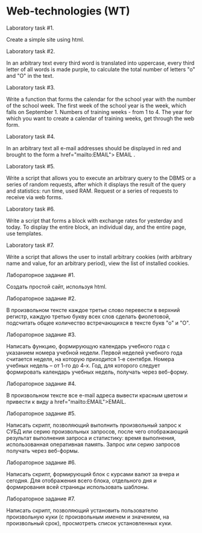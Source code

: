 # Web-technologies (WT)

Laboratory task #1. 

Create a simple site using html.

Laboratory task #2.

In an arbitrary text every third word is translated into uppercase, every third letter of all words is made purple, to calculate the total number of letters "o" and "O" in the text.

Laboratory task #3.

Write a function that forms the calendar for the school year with the number of the school week. The first week of the school year is the week, which falls on September 1. Numbers of training weeks - from 1 to 4. The year for which you want to create a calendar of training weeks, get through the web form.

Laboratory task #4.

In an arbitrary text all e-mail addresses should be displayed in red and brought to the form a href="mailto:EMAIL"> EMAIL </a>.

Laboratory task #5.

Write a script that allows you to execute an arbitrary query to the DBMS or a series of random requests, after which it displays the result of the query and statistics: run time, used RAM. Request or a series of requests to receive via web forms.

Laboratory task #6.

Write a script that forms a block with exchange rates for yesterday and today. To display the entire block, an individual day, and the entire page, use templates.

Laboratory task #7.

Write a script that allows the user to install arbitrary cookies (with arbitrary name and value, for an arbitrary period), view the list of installed cookies.

Лабораторное задание #1. 

Создать простой сайт, используя html.

Лабораторное задание #2.

В произвольном тексте каждое третье слово перевести в верхний регистр, каждую третью букву всех слов сделать фиолетовой, подсчитать общее количество встречающихся в тексте букв "о" и "О".

Лабораторное задание #3.

Написать функцию, формирующую календарь учебного года с указанием номера учебной недели. Первой неделей учебного года считается неделя, на которую приходится 1-е сентября. Номера учебных недель – от 1-го до 4-х. Год, для которого следует формировать календарь учебных недель, получать через веб-форму.

Лабораторное задание #4.

В произвольном тексте все e-mail адреса вывести красным цветом и привести к виду a href="mailto:EMAIL">EMAIL</a>.

Лабораторное задание #5.

Написать скрипт, позволяющий выполнить произвольный запрос к СУБД или серию произвольных запросов, после чего отображающий результат выполнения запроса и статистику: время выполнения, использованная оперативная память. Запрос или серию запросов получать через веб-формы.

Лабораторное задание #6.

Написать скрипт, формирующий блок с курсами валют за вчера и сегодня. Для отображения всего блока, отдельного дня и формирования всей страницы использовать шаблоны.

Лабораторное задание #7.

Написать скрипт, позволяющий установить пользователю произвольную куки (с произвольным именем и значением, на произвольный срок), просмотреть список установленных куки.